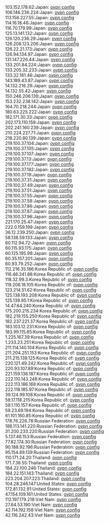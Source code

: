 103.152.178.62:Japan: [ovpn config](vpn/103_152_178_62.ovpn)  
106.146.236.224:Japan: [ovpn config](vpn/106_146_236_224.ovpn)  
113.158.227.55:Japan: [ovpn config](vpn/113_158_227_55.ovpn)  
114.16.18.46:Japan: [ovpn config](vpn/114_16_18_46.ovpn)  
116.70.179.99:Japan: [ovpn config](vpn/116_70_179_99.ovpn)  
125.13.141.132:Japan: [ovpn config](vpn/125_13_141_132.ovpn)  
126.120.236.29:Japan: [ovpn config](vpn/126_120_236_29.ovpn)  
126.208.123.206:Japan: [ovpn config](vpn/126_208_123_206.ovpn)  
126.22.21.173:Japan: [ovpn config](vpn/126_22_21_173.ovpn)  
126.94.134.97:Japan: [ovpn config](vpn/126_94_134_97.ovpn)  
131.147.226.44:Japan: [ovpn config](vpn/131_147_226_44.ovpn)  
133.201.84.224:Japan: [ovpn config](vpn/133_201_84_224.ovpn)  
133.205.32.233:Japan: [ovpn config](vpn/133_205_32_233.ovpn)  
133.32.181.46:Japan: [ovpn config](vpn/133_32_181_46.ovpn)  
143.189.43.87:Japan: [ovpn config](vpn/143_189_43_87.ovpn)  
14.132.216.29:Japan: [ovpn config](vpn/14_132_216_29.ovpn)  
14.132.55.42:Japan: [ovpn config](vpn/14_132_55_42.ovpn)  
150.246.206.139:Japan: [ovpn config](vpn/150_246_206_139.ovpn)  
153.232.238.142:Japan: [ovpn config](vpn/153_232_238_142.ovpn)  
164.70.218.244:Japan: [ovpn config](vpn/164_70_218_244.ovpn)  
180.63.225.222:Japan: [ovpn config](vpn/180_63_225_222.ovpn)  
182.171.30.33:Japan: [ovpn config](vpn/182_171_30_33.ovpn)  
202.173.110.159:Japan: [ovpn config](vpn/202_173_110_159.ovpn)  
202.241.160.239:Japan: [ovpn config](vpn/202_241_160_239.ovpn)  
210.224.227.71:Japan: [ovpn config](vpn/210_224_227_71.ovpn)  
218.220.80.139:Japan: [ovpn config](vpn/218_220_80_139.ovpn)  
219.100.37.104:Japan: [ovpn config](vpn/219_100_37_104.ovpn)  
219.100.37.105:Japan: [ovpn config](vpn/219_100_37_105.ovpn)  
219.100.37.107:Japan: [ovpn config](vpn/219_100_37_107.ovpn)  
219.100.37.13:Japan: [ovpn config](vpn/219_100_37_13.ovpn)  
219.100.37.177:Japan: [ovpn config](vpn/219_100_37_177.ovpn)  
219.100.37.182:Japan: [ovpn config](vpn/219_100_37_182.ovpn)  
219.100.37.19:Japan: [ovpn config](vpn/219_100_37_19.ovpn)  
219.100.37.31:Japan: [ovpn config](vpn/219_100_37_31.ovpn)  
219.100.37.49:Japan: [ovpn config](vpn/219_100_37_49.ovpn)  
219.100.37.51:Japan: [ovpn config](vpn/219_100_37_51.ovpn)  
219.100.37.55:Japan: [ovpn config](vpn/219_100_37_55.ovpn)  
219.100.37.58:Japan: [ovpn config](vpn/219_100_37_58.ovpn)  
219.100.37.86:Japan: [ovpn config](vpn/219_100_37_86.ovpn)  
219.100.37.87:Japan: [ovpn config](vpn/219_100_37_87.ovpn)  
219.100.37.96:Japan: [ovpn config](vpn/219_100_37_96.ovpn)  
221.170.25.47:Japan: [ovpn config](vpn/221_170_25_47.ovpn)  
222.0.159.199:Japan: [ovpn config](vpn/222_0_159_199.ovpn)  
36.12.239.250:Japan: [ovpn config](vpn/36_12_239_250.ovpn)  
58.138.59.133:Japan: [ovpn config](vpn/58_138_59_133.ovpn)  
60.112.94.72:Japan: [ovpn config](vpn/60_112_94_72.ovpn)  
60.115.93.175:Japan: [ovpn config](vpn/60_115_93_175.ovpn)  
60.125.195.98:Japan: [ovpn config](vpn/60_125_195_98.ovpn)  
60.35.157.201:Japan: [ovpn config](vpn/60_35_157_201.ovpn)  
60.93.79.252:Japan: [ovpn config](vpn/60_93_79_252.ovpn)  
112.216.35.186:Korea Republic of: [ovpn config](vpn/112_216_35_186.ovpn)  
116.46.241.88:Korea Republic of: [ovpn config](vpn/116_46_241_88.ovpn)  
118.32.99.3:Korea Republic of: [ovpn config](vpn/118_32_99_3.ovpn)  
119.206.18.105:Korea Republic of: [ovpn config](vpn/119_206_18_105.ovpn)  
123.214.51.62:Korea Republic of: [ovpn config](vpn/123_214_51_62.ovpn)  
125.138.193.208:Korea Republic of: [ovpn config](vpn/125_138_193_208.ovpn)  
125.139.95.1:Korea Republic of: [ovpn config](vpn/125_139_95_1.ovpn)  
14.47.64.240:Korea Republic of: [ovpn config](vpn/14_47_64_240.ovpn)  
175.200.215.234:Korea Republic of: [ovpn config](vpn/175_200_215_234.ovpn)  
182.219.155.250:Korea Republic of: [ovpn config](vpn/182_219_155_250.ovpn)  
182.237.221.37:Korea Republic of: [ovpn config](vpn/182_237_221_37.ovpn)  
183.103.12.231:Korea Republic of: [ovpn config](vpn/183_103_12_231.ovpn)  
183.99.115.65:Korea Republic of: [ovpn config](vpn/183_99_115_65.ovpn)  
1.225.167.39:Korea Republic of: [ovpn config](vpn/1_225_167_39.ovpn)  
1.233.23.251:Korea Republic of: [ovpn config](vpn/1_233_23_251.ovpn)  
211.114.140.104:Korea Republic of: [ovpn config](vpn/211_114_140_104.ovpn)  
211.204.251.153:Korea Republic of: [ovpn config](vpn/211_204_251_153.ovpn)  
211.215.139.125:Korea Republic of: [ovpn config](vpn/211_215_139_125.ovpn)  
220.121.49.242:Korea Republic of: [ovpn config](vpn/220_121_49_242.ovpn)  
220.93.107.89:Korea Republic of: [ovpn config](vpn/220_93_107_89.ovpn)  
221.159.138.187:Korea Republic of: [ovpn config](vpn/221_159_138_187.ovpn)  
222.110.143.248:Korea Republic of: [ovpn config](vpn/222_110_143_248.ovpn)  
222.113.186.168:Korea Republic of: [ovpn config](vpn/222_113_186_168.ovpn)  
222.118.185.97:Korea Republic of: [ovpn config](vpn/222_118_185_97.ovpn)  
39.124.99.108:Korea Republic of: [ovpn config](vpn/39_124_99_108.ovpn)  
59.17.118.215:Korea Republic of: [ovpn config](vpn/59_17_118_215.ovpn)  
59.1.110.157:Korea Republic of: [ovpn config](vpn/59_1_110_157.ovpn)  
59.23.69.194:Korea Republic of: [ovpn config](vpn/59_23_69_194.ovpn)  
61.101.160.85:Korea Republic of: [ovpn config](vpn/61_101_160_85.ovpn)  
178.76.226.78:Russian Federation: [ovpn config](vpn/178_76_226_78.ovpn)  
188.113.141.220:Russian Federation: [ovpn config](vpn/188_113_141_220.ovpn)  
31.200.233.220:Russian Federation: [ovpn config](vpn/31_200_233_220.ovpn)  
5.137.46.153:Russian Federation: [ovpn config](vpn/5_137_46_153.ovpn)  
77.82.174.30:Russian Federation: [ovpn config](vpn/77_82_174_30.ovpn)  
90.188.92.196:Russian Federation: [ovpn config](vpn/90_188_92_196.ovpn)  
95.154.89.139:Russian Federation: [ovpn config](vpn/95_154_89_139.ovpn)  
110.171.24.20:Thailand: [ovpn config](vpn/110_171_24_20.ovpn)  
171.7.38.55:Thailand: [ovpn config](vpn/171_7_38_55.ovpn)  
184.22.100.246:Thailand: [ovpn config](vpn/184_22_100_246.ovpn)  
184.22.151.143:Thailand: [ovpn config](vpn/184_22_151_143.ovpn)  
223.204.207.223:Thailand: [ovpn config](vpn/223_204_207_223.ovpn)  
104.28.246.147:United States: [ovpn config](vpn/104_28_246_147.ovpn)  
172.81.132.91:United States: [ovpn config](vpn/172_81_132_91.ovpn)  
47.154.109.161:United States: [ovpn config](vpn/47_154_109_161.ovpn)  
112.197.179.218:Viet Nam: [ovpn config](vpn/112_197_179_218.ovpn)  
27.64.53.190:Viet Nam: [ovpn config](vpn/27_64_53_190.ovpn)  
42.114.192.158:Viet Nam: [ovpn config](vpn/42_114_192_158.ovpn)  
42.116.242.43:Viet Nam: [ovpn config](vpn/42_116_242_43.ovpn)  
